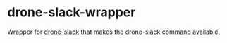 # drone-slack-wrapper

Wrapper for [drone-slack](https://github.com/drone-plugins/drone-slack) that
makes the drone-slack command available.
